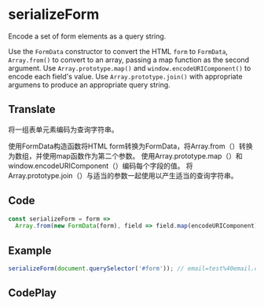 # serializeForm

Encode a set of form elements as a query string.

Use the `FormData` constructor to convert the HTML `form` to `FormData`, `Array.from()` to convert to an array, passing a map function as the second argument.
Use `Array.prototype.map()` and `window.encodeURIComponent()` to encode each field's value.
Use `Array.prototype.join()` with appropriate argumens to produce an appropriate query string.

## Translate

将一组表单元素编码为查询字符串。

使用FormData构造函数将HTML form转换为FormData，将Array.from（）转换为数组，并使用map函数作为第二个参数。
使用Array.prototype.map（）和window.encodeURIComponent（）编码每个字段的值。
将Array.prototype.join（）与适当的参数一起使用以产生适当的查询字符串。

## Code

```js
const serializeForm = form =>
  Array.from(new FormData(form), field => field.map(encodeURIComponent).join('=')).join('&');
```

## Example

```js
serializeForm(document.querySelector('#form')); // email=test%40email.com&name=Test%20Name
```

## CodePlay

<template>
  <code-play codeplay-id="" />
</template>
